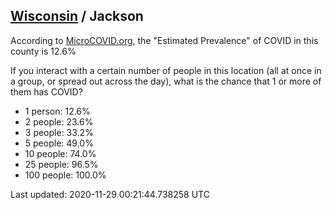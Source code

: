 
## [Wisconsin](/united-states/wisconsin) / Jackson

According to [MicroCOVID.org](http://microcovid.org),
the "Estimated Prevalence" of COVID in this county is 12.6%

If you interact with a certain number of people in this location
(all at once in a group, or spread out across the day), what is the chance that
1 or more of them has COVID?

- 1 person: 12.6%
- 2 people: 23.6%
- 3 people: 33.2%
- 5 people: 49.0%
- 10 people: 74.0%
- 25 people: 96.5%
- 100 people: 100.0%

Last updated: 2020-11-29 00:21:44.738258 UTC
